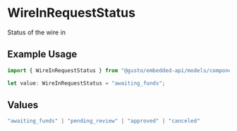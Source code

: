 # WireInRequestStatus

Status of the wire in

## Example Usage

```typescript
import { WireInRequestStatus } from "@gusto/embedded-api/models/components/wireinrequest.js";

let value: WireInRequestStatus = "awaiting_funds";
```

## Values

```typescript
"awaiting_funds" | "pending_review" | "approved" | "canceled"
```